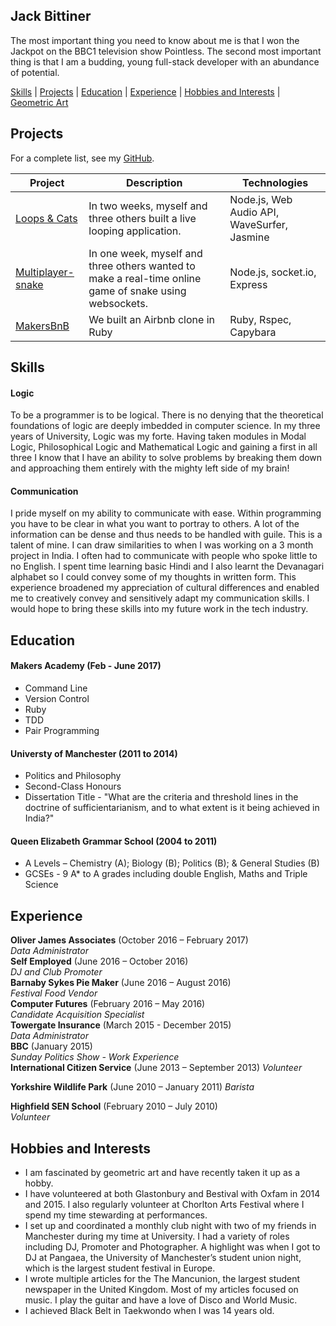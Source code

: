 ## Jack Bittiner

The most important thing you need to know about me is that I won the Jackpot on the BBC1 television show Pointless. The second most important thing is that I am a budding, young full-stack developer with an abundance of potential.

[Skills](#skills) | [Projects](#projects) | [Education](#education) | [Experience](#experience) | [Hobbies and Interests](#hobbies-and-interests) | [Geometric Art](https://coloursnshapes.tumblr.com)

## Projects

For a complete list, see my [GitHub](https://github.com/jackbittiner?tab=repositories).

| Project   | Description | Technologies |
|---        |---         |---           |
| [Loops & Cats](https://github.com/whatsrupp/loops-and-cats) | In two weeks, myself and three others built a live looping application. | Node.js, Web Audio API, WaveSurfer, Jasmine |
|[Multiplayer-snake](https://github.com/petewilkins/multiplayer-snake)| In one week, myself and three others wanted to make a real-time online game of snake using websockets. | Node.js, socket.io, Express|
| [MakersBnB](https://github.com/jackbittiner/Makersbnb) | We built an Airbnb clone in Ruby | Ruby, Rspec, Capybara |

## Skills

#### Logic

To be a programmer is to be logical. There is no denying that the theoretical foundations of logic are deeply imbedded in computer science. In my three years of University, Logic was my forte. Having taken modules in Modal Logic, Philosophical Logic and Mathematical Logic and gaining a first in all three I know that I have an ability to solve problems by breaking them down and approaching them entirely with the mighty left side of my brain!

#### Communication

I pride myself on my ability to communicate with ease. Within programming you have to be clear in what you want to portray to others. A lot of the information can be dense and thus needs to be handled with guile. This is a talent of mine. I can draw similarities to when I was working on a 3 month project in India. I often had to communicate with people who spoke little to no English. I spent time learning basic Hindi and I also learnt the Devanagari alphabet so I could convey some of my thoughts in written form. This experience broadened my appreciation of cultural differences and enabled me to creatively convey and sensitively adapt my communication skills. I would hope to bring these skills into my future work in the tech industry.

## Education

#### Makers Academy (Feb - June 2017)

- Command Line
- Version Control
- Ruby
- TDD
- Pair Programming

#### Universty of Manchester (2011 to 2014)

- Politics and Philosophy
- Second-Class Honours
- Dissertation Title - "What are the criteria and threshold lines in the doctrine of sufficientarianism, and to what extent is it being achieved in India?"

#### Queen Elizabeth Grammar School (2004 to 2011)
- A Levels – Chemistry (A); Biology (B); Politics (B); & General Studies (B)
- GCSEs - 9 A* to A grades including double English, Maths and Triple Science

## Experience

**Oliver James Associates** (October 2016 – February 2017)    
*Data Administrator*  
**Self Employed** (June 2016 – October 2016)   
*DJ and Club Promoter*  
**Barnaby Sykes Pie Maker** (June 2016 – August 2016)   
*Festival Food Vendor*  
**Computer Futures** (February 2016 – May 2016)   
*Candidate Acquisition Specialist*  
**Towergate Insurance** (March 2015 - December 2015)   
*Data Administrator*  
**BBC** (January 2015)   
*Sunday Politics Show - Work Experience*  
**International Citizen Service** (June 2013 – September 2013)
*Volunteer*

**Yorkshire Wildlife Park** (June 2010 – January 2011)
*Barista*

**Highfield SEN School** (February 2010 – July 2010)   
*Volunteer*

## Hobbies and Interests

- I am fascinated by geometric art and have recently taken it up as a hobby.
- I have volunteered at both Glastonbury and Bestival with Oxfam in 2014 and 2015. I also regularly volunteer at Chorlton Arts Festival where I spend my time stewarding at performances.
- I set up and coordinated a monthly club night with two of my friends in Manchester during my time at University. I had a variety of roles including DJ, Promoter and Photographer. A highlight was when I got to DJ at Pangaea, the University of Manchester’s student union night, which is the largest student festival in Europe.
- I wrote multiple articles for the The Mancunion, the largest student newspaper in the United Kingdom. Most of my articles focused on music. I play the guitar and have a love of Disco and World Music.
- I achieved Black Belt in Taekwondo when I was 14 years old.
